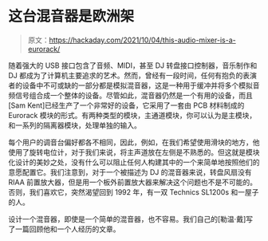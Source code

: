 # 这台混音器是欧洲架

> 原文：<https://hackaday.com/2021/10/04/this-audio-mixer-is-a-eurorack/>

随着强大的 USB 接口包含了音频、MIDI，甚至 DJ 转盘接口控制器，音乐制作和 DJ 都成为了计算机主要追求的艺术。然而，曾经有一段时间，任何有抱负的表演者的设备中不可或缺的一部分都是模拟混音器，这是一种用于缓冲并将多个模拟音频信号组合成一个整体的设备。尽管如此，混音器仍然是一个有用的设备，而且[Sam Kent]已经生产了一个非常好的设备，它采用了一套由 PCB 材料制成的 Eurorack 模块的形式。有两种类型的模块，主通道模块，你可以认为是主模块，和一系列的隔离器模块，处理单独的输入。

每个用户的调音台偏好都各不相同，因此，例如，在我们希望使用滑块的地方，他使用了旋转电位计，对于我们来说，将主声道放在左侧是不熟悉的。但这就是模块化设计的美妙之处，没有什么可以阻止任何人构建其中的一个来简单地按照他们的意愿配置它。我们注意到，对于一个被描述为 DJ 的混音器来说，转盘风扇没有 RIAA 前置放大器，但是用一个板外前置放大器来解决这个问题也不是不可能的。否则，我们喜欢它，突然渴望回到 1992 年，有一双 Technics SL1200s 和一屋子的人。

设计一个混音器，即使是一个简单的混音器，也不容易。我们自己的[勒温·戴]写了一篇回顾他和一个人经历的文章。